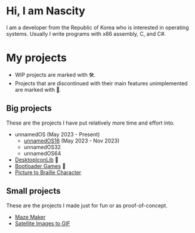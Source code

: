# Hi, I am Nascity
I am a developer from the Republic of Korea who is interested in operating systems. Usually I write programs with x86 assembly, C, and C#.

# My projects
* WIP projects are marked with 🛠️.
* Projects that are discontinued with their main features unimplemented are marked with 🛑.

## Big projects
These are the projects I have put relatively more time and effort into.
* unnamedOS (May 2023 - Present)
  * [unnamedOS16](https://github.com/Nascity/UnnamedOS16) (May 2023 - Nov 2023)
  * unnamedOS32
  * unnamedOS64
* [DesktopIconLib](https://github.com/Nascity/DesktopIconLib) 🛑
* [Bootloader Games](https://github.com/Nascity/Bootloader-Games) 🛑
* [Picture to Braille Character](https://github.com/Nascity/Picture-to-Braille-Character)

## Small projects
These are the projects I made just for fun or as proof-of-concept.
* [Maze Maker](https://github.com/Nascity/Maze-Maker)
* [Satellite Images to GIF](https://github.com/Nascity/Satellite-Images-to-GIF)
